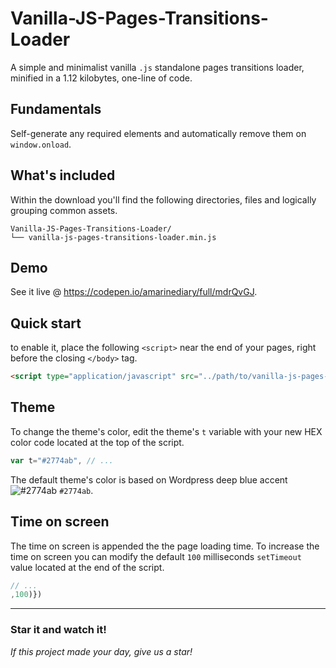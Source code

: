 # Vanilla-JS-Pages-Transitions-Loader

A simple and minimalist vanilla `.js` standalone pages transitions loader, minified in a 1.12 kilobytes, one-line of code.

## Fundamentals

Self-generate any required elements and automatically remove them on `window.onload`.

## What's included

Within the download you'll find the following directories, files and logically grouping common assets.

```
Vanilla-JS-Pages-Transitions-Loader/
└── vanilla-js-pages-transitions-loader.min.js
```

## Demo

See it live @ https://codepen.io/amarinediary/full/mdrQvGJ.

## Quick start

to enable it, place the following `<script>` near the end of your pages, right before the closing `</body>` tag.

```html
<script type="application/javascript" src="../path/to/vanilla-js-pages-transitions-loader.min.js"></script>
```

## Theme

To change the theme's color, edit the theme's ` t ` variable with your new HEX color code located at the top of the script.

```js
var t="#2774ab", // ...
```

The default theme's color is based on Wordpress deep blue accent ![#2774ab](https://via.placeholder.com/15/2774ab/000000?text=+) `#2774ab`.

## Time on screen

The time on screen is appended the the page loading time. To increase the time on screen you can modify the default `100` milliseconds `setTimeout` value located at the end of the script.
```js
// ...
,100)})
```

___
### Star it and watch it! 

*If this project made your day, give us a star!*

